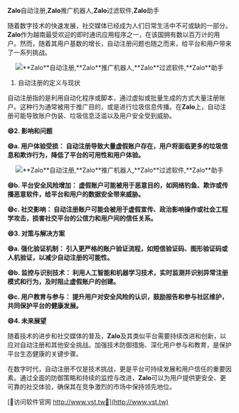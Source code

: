 **Zalo**自动注册,**Zalo**推广机器人,**Zalo**过滤软件,**Zalo**助手

随着数字技术的快速发展，社交媒体已经成为人们日常生活中不可或缺的一部分。**Zalo**作为越南最受欢迎的即时通讯应用程序之一，在该国拥有数以百万计的用户。然而，随着其用户基数的增长，自动注册问题也随之而来，给平台和用户带来了一系列挑战。

 <center><img src="https://vst.tw/MP4/tuiguang/png/2.png" alt="**Zalo**自动注册,**Zalo**推广机器人,**Zalo**过滤软件,**Zalo**助手"></center>

1. 自动注册的定义与现状

自动注册指的是利用自动化程序或脚本，通过虚拟或批量生成的方式大量注册账户。这种行为通常被用于推广目的，或是进行垃圾信息传播。在**Zalo**上，自动注册可能导致账户伪装、垃圾信息泛滥以及用户安全受到威胁。

**😄2. 影响和问题**

**😄a. 用户体验受损： 自动注册导致大量虚假账户存在，用户将面临更多的垃圾信息和欺诈行为，降低了平台的可用性和用户体验。**

 <center><img src="https://vst.tw/MP4/tuiguang/png/4.png" alt="**Zalo**自动注册,**Zalo**推广机器人,**Zalo**过滤软件,**Zalo**助手"></center>

**😄b. 平台安全风险增加： 虚假账户可能被用于恶意目的，如网络钓鱼、欺诈或传播恶意软件，给平台和用户的数据安全带来威胁。**

**😄c. 社交影响： 自动注册账户可能会被用于虚假宣传、政治影响操作或社会工程学攻击，损害社交平台的公信力和用户间的信任关系。**

**😄3. 对策与解决方案**

**😄a. 强化验证机制： 引入更严格的账户验证流程，如短信验证码、图形验证码或人机验证，以减少自动注册的可能性。**

**😄b. 监控与识别技术： 利用人工智能和机器学习技术，实时监测并识别异常注册模式和行为，及时阻止虚假账户的创建。**

**😄c. 用户教育与参与： 提升用户对安全风险的认识，鼓励报告和参与社区维护，共同保护平台的健康发展。**

**😄4. 未来展望**

随着技术的进步和社交媒体的普及，**Zalo**及其类似平台需要持续改进和创新，以应对自动注册和其他安全挑战。加强技术防御措施、深化用户参与和教育，是保护平台生态健康的关键步骤。

在数字时代，自动注册不仅是技术挑战，更是平台可持续发展和用户信任的重要因素。通过全面的防御策略和持续的监控与改进，**Zalo**可以为用户提供更安全、更可靠的社交体验，确保其在竞争激烈的市场中保持领先地位。


[👻访问软件官网 http://www.vst.tw👻](http://www.vst.tw)
